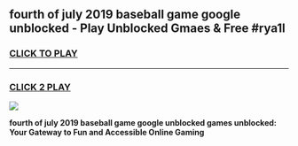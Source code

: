 
## fourth of july 2019 baseball game google unblocked - Play Unblocked Gmaes & Free #rya1l
<h3>
<a href="https://news.freeplayer.one?title=fourth_of_july_2019_baseball_game_google_unblocked&ref=03M">CLICK TO PLAY</a></h3>
<hr>

<h3>
<a href="https://news.freeplayer.one?title=fourth_of_july_2019_baseball_game_google_unblocked&ref=03M">CLICK 2 PLAY</a>
  
</h3>

<a href="https://news.freeplayer.one?title=fourth_of_july_2019_baseball_game_google_unblocked&ref=03M"><img src="https://clearcache.store/games.png"></a>


**fourth of july 2019 baseball game google unblocked games unblocked: Your Gateway to Fun and Accessible Online Gaming**
